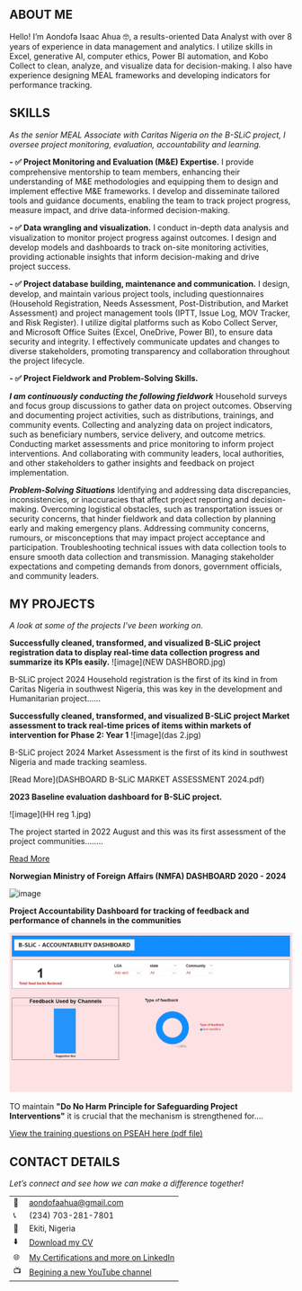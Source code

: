 <!--Section 1: Introduce yourself -->
## ABOUT ME

Hello! I’m Aondofa Isaac Ahua 🤓, a results-oriented Data Analyst with over 8 years of experience in data management and analytics. I utilize skills in Excel, generative AI, computer ethics, Power BI automation, and Kobo Collect to clean, analyze, and visualize data for decision-making. I also have experience designing MEAL frameworks and developing indicators for performance tracking.


<!--Mention your top/relevant skills here - core and soft skills-->
## SKILLS

*As the senior MEAL Associate with Caritas Nigeria on the B-SLiC project, I oversee project monitoring, evaluation, accountability and learning.*

**- ✅ Project Monitoring and Evaluation (M&E) Expertise.**
I provide comprehensive mentorship to team members, enhancing their understanding of M&E methodologies and equipping them to design and implement effective M&E frameworks. I develop and disseminate tailored tools and guidance documents, enabling the team to track project progress, measure impact, and drive data-informed decision-making. 

**- ✅ Data wrangling and visualization.**
I conduct in-depth data analysis and visualization to monitor project progress against outcomes. I design and develop models and dashboards to track on-site monitoring activities, providing actionable insights that inform decision-making and drive project success. 

**- ✅ Project database building, maintenance and communication.**
I design, develop, and maintain various project tools, including questionnaires (Household Registration, Needs Assessment, Post-Distribution, and Market Assessment) and project management tools (IPTT, Issue Log, MOV Tracker, and Risk Register). I utilize digital platforms such as Kobo Collect Server, and Microsoft Office Suites (Excel, OneDrive, Power BI), to ensure data security and integrity. I effectively communicate updates and changes to diverse stakeholders, promoting transparency and collaboration throughout the project lifecycle.

**- ✅ Project Fieldwork and Problem-Solving Skills.**

**_I am continuously conducting the following fieldwork_**
Household surveys and focus group discussions to gather data on project outcomes. Observing and documenting project activities, such as distributions, trainings, and community events. Collecting and analyzing data on project indicators, such as beneficiary numbers, service delivery, and outcome metrics. Conducting market assessments and price monitoring to inform project interventions. And collaborating with community leaders, local authorities, and other stakeholders to gather insights and feedback on project implementation.

**_Problem-Solving Situations_**
Identifying and addressing data discrepancies, inconsistencies, or inaccuracies that affect project reporting and decision-making. Overcoming logistical obstacles, such as transportation issues or security concerns, that hinder fieldwork and data collection by planning early and making emergency plans. Addressing community concerns, rumours, or misconceptions that may impact project acceptance and participation. Troubleshooting technical issues with data collection tools to ensure smooth data collection and transmission. Managing stakeholder expectations and competing demands from donors, government officials, and community leaders.



<!--Section 2: List 3-4 key projects-->
## MY PROJECTS

*A look at some of the projects I've been working on.*

**Successfully cleaned, transformed, and visualized B-SLiC project registration data to display real-time data collection progress and summarize its KPIs easily.**
![image](NEW DASHBORD.jpg)

B-SLiC project 2024 Household registration is the first of its kind in from Caritas Nigeria in southwest Nigeria, this  was key in the development and Humanitarian project......

**Successfully cleaned, transformed, and visualized B-SLiC project Market assessment to track real-time prices of items within markets of intervention for Phase 2: Year 1**
![image](das 2.jpg)

B-SLiC project 2024 Market Assessment is the first of its kind in southwest Nigeria and made tracking seamless.


[Read More](DASHBOARD B-SLiC MARKET ASSESSMENT 2024.pdf)

**2023 Baseline evaluation dashboard for B-SLiC project.**

![image](HH reg 1.jpg)

The project started in 2022 August and this was its first assessment of the project communities........ 

[Read More](https://ccfng1.sharepoint.com/:u:/s/EKITI_MEAL_TEAM/EbW9wsUMNHhJnw5nNsMmHQYBy73FaCTlPtIT-9xs2xkg1A?e=ksTjiU)

**Norwegian Ministry of Foreign Affairs (NMFA) DASHBOARD 2020 - 2024**

![image]()

**Project Accountability Dashboard for tracking of feedback and performance of channels in the communities**

![image](Accountability.jpg)

TO maintain **"Do No Harm Principle for Safeguarding Project Interventions"** it is crucial that the mechanism is strengthened for.... 

<a href="PSEAH.pdf">View the training questions on PSEAH here (pdf file)</a>


## CONTACT DETAILS

*Let’s connect and see how we can make a difference together!*
<table>
  <tbody>
    <tr>
      <td>📧</td>
      <td><a href="mailto:aondofaahua@gmail.com">aondofaahua@gmail.com</a></td>
    </tr>
    <tr>
      <td>📞</td>
      <td>(234) 703-281-7801</td>
    </tr>
    <tr>
      <td>📍</td>
      <td>Ekiti, Nigeria</td>
    </tr>
    <tr>
      <td>⬇️</td>
      <td><a href="Ahua Isaac CV_08_12_2024.pdf">Download my CV</a></td>
    </tr>
    <tr>
      <td>🌐</td>
      <td><a href="https://linkedin.com/in/aija4real">My Certifications and more on LinkedIn</a></td>
    </tr>
    <tr>
      <td>📺</td>
      <td><a href="https://www.youtube.com/@aondofaisaacahua6456">Begining a new YouTube channel</a></td>
    </tr>
  </tbody>
</table>
